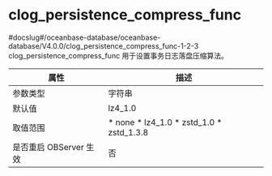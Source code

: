clog_persistence_compress_func 
===================================================
#docslug#/oceanbase-database/oceanbase-database/V4.0.0/clog_persistence_compress_func-1-2-3
clog_persistence_compress_func 用于设置事务日志落盘压缩算法。


|      **属性**      |                                                                                                 **描述**                                                                                                 |
|------------------|--------------------------------------------------------------------------------------------------------------------------------------------------------------------------------------------------------|
| 参数类型             | 字符串                                                                                                                                                                                                    |
| 默认值              | lz4_1.0                                                                                                                                                                                                |
| 取值范围             | * none   * lz4_1.0   * zstd_1.0   * zstd_1.3.8    |
| 是否重启 OBServer 生效 | 否                                                                                                                                                                                                      |



